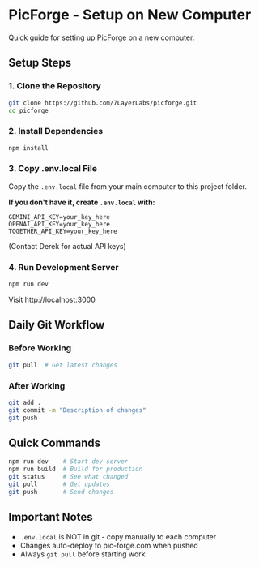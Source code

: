 # PicForge - Setup on New Computer

Quick guide for setting up PicForge on a new computer.

## Setup Steps

### 1. Clone the Repository
```bash
git clone https://github.com/7LayerLabs/picforge.git
cd picforge
```

### 2. Install Dependencies
```bash
npm install
```

### 3. Copy .env.local File
Copy the `.env.local` file from your main computer to this project folder.

**If you don't have it, create `.env.local` with:**
```env
GEMINI_API_KEY=your_key_here
OPENAI_API_KEY=your_key_here
TOGETHER_API_KEY=your_key_here
```
(Contact Derek for actual API keys)

### 4. Run Development Server
```bash
npm run dev
```
Visit http://localhost:3000

## Daily Git Workflow

### Before Working
```bash
git pull  # Get latest changes
```

### After Working
```bash
git add .
git commit -m "Description of changes"
git push
```

## Quick Commands
```bash
npm run dev    # Start dev server
npm run build  # Build for production
git status     # See what changed
git pull       # Get updates
git push       # Send changes
```

## Important Notes
- `.env.local` is NOT in git - copy manually to each computer
- Changes auto-deploy to pic-forge.com when pushed
- Always `git pull` before starting work
